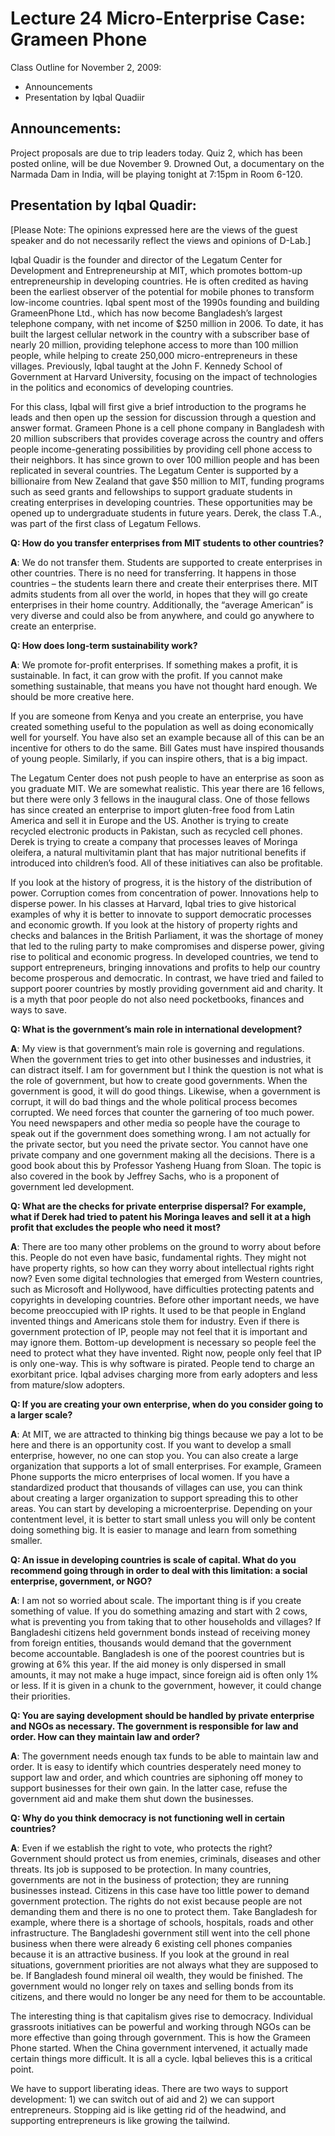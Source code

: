 # Lecture 24 Micro-Enterprise Case: Grameen Phone 

Class Outline for November 2, 2009: 

- Announcements 
- Presentation by Iqbal Quadiir 

## Announcements: 

Project proposals are due to trip leaders today. Quiz 2, which has been posted online, will be due November 9. Drowned Out, a documentary on the Narmada Dam in India, will be playing tonight at 7:15pm in Room 6-120. 

## Presentation by Iqbal Quadir: 

[Please Note: The opinions expressed here are the views of the guest speaker and do not necessarily reflect the views and opinions of D-Lab.] 

Iqbal Quadir is the founder and director of the Legatum Center for Development and Entrepreneurship at MIT, which promotes bottom-up entrepreneurship in developing countries. He is often credited as having been the earliest observer of the potential for mobile phones to transform low-income countries. Iqbal spent most of the 1990s founding and building GrameenPhone Ltd., which has now become Bangladesh’s largest telephone company, with net income of $250 million in 2006. To date, it has built the largest cellular network in the country with a subscriber base of nearly 20 million, providing telephone access to more than 100 million people, while helping to create 250,000 micro-entrepreneurs in these villages. Previously, Iqbal taught at the John F. Kennedy School of Government at Harvard University, focusing on the impact of technologies in the politics and economics of developing countries. 

For this class, Iqbal will first give a brief introduction to the programs he leads and then open up the session for discussion through a question and answer format. Grameen Phone is a cell phone company in Bangladesh with 20 million subscribers that provides coverage across the country and offers people income-generating possibilities by providing cell phone access to their neighbors. It has since grown to over 100 million people and has been replicated in several countries. The Legatum Center is supported by a billionaire from New Zealand that gave $50 million to MIT, funding programs such as seed grants and fellowships to support graduate students in creating enterprises in developing countries. These opportunities may be opened up to undergraduate students in future years. Derek, the class T.A., was part of the first class of Legatum Fellows. 

**Q: How do you transfer enterprises from MIT students to other countries?** 

**A**: We do not transfer them. Students are supported to create enterprises in other countries. There is no need for transferring. It happens in those countries – the students learn there and create their enterprises there. MIT admits students from all over the world, in hopes that they will go create enterprises in their home country. Additionally, the “average American” is very diverse and could also be from anywhere, and could go anywhere to create an enterprise. 

**Q: How does long-term sustainability work?** 

**A**: We promote for-profit enterprises. If something makes a profit, it is sustainable. In fact, it can grow with the profit. If you cannot make something sustainable, that means you have not thought hard enough. We should be more creative here. 

If you are someone from Kenya and you create an enterprise, you have created something useful to the population as well as doing economically well for yourself. You have also set an example because all of this can be an incentive for others to do the same. Bill Gates must have inspired thousands of young people. Similarly, if you can inspire others, that is a big impact. 

The Legatum Center does not push people to have an enterprise as soon as you graduate MIT. We are somewhat realistic. This year there are 16 fellows, but there were only 3 fellows in the inaugural class. One of those fellows has since created an enterprise to import gluten-free food from Latin America and sell it in Europe and the US. Another is trying to create recycled electronic products in Pakistan, such as recycled cell phones. Derek is trying to create a company that processes leaves of Moringa oleifera, a natural multivitamin plant that has major nutritional benefits if introduced into children’s food. All of these initiatives can also be profitable. 

If you look at the history of progress, it is the history of the distribution of power. Corruption comes from concentration of power. Innovations help to disperse power. In his classes at Harvard, Iqbal tries to give historical examples of why it is better to innovate to support democratic processes and economic growth. If you look at the history of property rights and checks and balances in the British Parliament, it was the shortage of money that led to the ruling party to make compromises and disperse power, giving rise to political and economic progress. In developed countries, we tend to support entrepreneurs, bringing innovations and profits to help our country become prosperous and democratic. In contrast, we have tried and failed to support poorer countries by mostly providing government aid and charity. It is a myth that poor people do not also need pocketbooks, finances and ways to save. 

**Q: What is the government’s main role in international development?** 

**A**: My view is that government’s main role is governing and regulations. When the government tries to get into other businesses and industries, it can distract itself. I am for government but I think the question is not what is the role of government, but how to create good governments. When the government is good, it will do good things. Likewise, when a government is corrupt, it will do bad things and the whole political process becomes corrupted. We need forces that counter the garnering of too much power. You need newspapers and other media so people have the courage to speak out if the government does something wrong. I am not actually for the private sector, but you need the private sector. You cannot have one private company and one government making all the decisions. There is a good book about this by Professor Yasheng Huang from Sloan. The topic is also covered in the book by Jeffrey Sachs, who is a proponent of government led development.  

**Q: What are the checks for private enterprise dispersal? For example, what if Derek had tried to patent his Moringa leaves and sell it at a high profit that excludes the people who need it most?** 

**A**: There are too many other problems on the ground to worry about before this. People do not even have basic, fundamental rights. They might not have property rights, so how can they worry about intellectual rights right now? Even some digital technologies that emerged from Western countries, such as Microsoft and Hollywood, have difficulties protecting patents and copyrights in developing countries. Before other important needs, we have become preoccupied with IP rights. It used to be that people in England invented things and Americans stole them for industry. Even if there is government protection of IP, people may not feel that it is important and may ignore them. Bottom-up development is necessary so people feel the need to protect what they have invented. Right now, people only feel that IP is only one-way. This is why software is pirated. People tend to charge an exorbitant price. Iqbal advises charging more from early adopters and less from mature/slow adopters. 

**Q: If you are creating your own enterprise, when do you consider going to a larger scale?** 

**A**: At MIT, we are attracted to thinking big things because we pay a lot to be here and there is an opportunity cost. If you want to develop a small enterprise, however, no one can stop you. You can also create a large organization that supports a lot of small enterprises. For example, Grameen Phone supports the micro enterprises of local women. If you have a standardized product that thousands of villages can use, you can think about creating a larger organization to support spreading this to other areas. You can start by developing a microenterprise. Depending on your contentment level, it is better to start small unless you will only be content doing something big. It is easier to manage and learn from something smaller. 

**Q: An issue in developing countries is scale of capital. What do you recommend going through in order to deal with this limitation: a social enterprise, government, or NGO?** 

**A**: I am not so worried about scale. The important thing is if you create something of value. If you do something amazing and start with 2 cows, what is preventing you from taking that to other households and villages? If Bangladeshi citizens held government bonds instead of receiving money from foreign entities, thousands would demand that the government become accountable. Bangladesh is one of the poorest countries but is growing at 6% this year. If the aid money is only dispersed in small amounts, it may not make a huge impact, since foreign aid is often only 1% or less. If it is given in a chunk to the government, however, it could change their priorities. 

**Q: You are saying development should be handled by private enterprise and NGOs as necessary. The government is responsible for law and order. How can they maintain law and order?** 

**A**: The government needs enough tax funds to be able to maintain law and order. It is easy to identify which countries desperately need money to support law and order, and which countries are siphoning off money to support businesses for their own gain. In the latter case, refuse the government aid and make them shut down the businesses. 

**Q: Why do you think democracy is not functioning well in certain countries?** 

**A**: Even if we establish the right to vote, who protects the right? Government should protect us from enemies, criminals, diseases and other threats. Its job is supposed to be protection. In many countries, governments are not in the business of protection; they are running businesses instead. Citizens in this case have too little power to demand government protection. The rights do not exist because people are not demanding them and there is no one to protect them. Take Bangladesh for example, where there is a shortage of schools, hospitals, roads and other infrastructure. The Bangladeshi government still went into the cell phone business when there were already 6 existing cell phones companies because it is an attractive business. If you look at the ground in real situations, government priorities are not always what they are supposed to be. If Bangladesh found mineral oil wealth, they would be finished. The government would no longer rely on taxes and selling bonds from its citizens, and there would no longer be any need for them to be accountable. 

The interesting thing is that capitalism gives rise to democracy. Individual grassroots initiatives can be powerful and working through NGOs can be more effective than going through government. This is how the Grameen Phone started. When the China government intervened, it actually made certain things more difficult. It is all a cycle. Iqbal believes this is a critical point. 

We have to support liberating ideas. There are two ways to support development: 1) we can switch out of aid and 2) we can support entrepreneurs. Stopping aid is like getting rid of the headwind, and supporting entrepreneurs is like growing the tailwind. 

